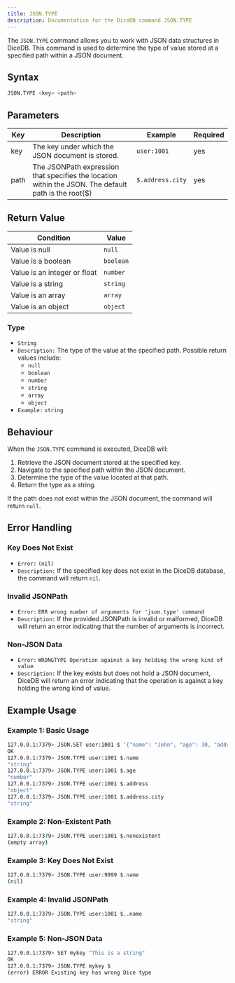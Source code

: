 ```yaml
---
title: JSON.TYPE
description: Documentation for the DiceDB command JSON.TYPE
---
```


The `JSON.TYPE` command allows you to work with JSON data structures in DiceDB. This command is used to determine the type of value stored at a specified path within a JSON document.

## Syntax

```bash
JSON.TYPE <key> <path>
```

## Parameters

| Key  | Description                                                                                          | Example          | Required |
| ---- | ---------------------------------------------------------------------------------------------------- | ---------------- | -------- |
| key  | The key under which the JSON document is stored.                                                     | `user:1001`      | yes      |
| path | The JSONPath expression that specifies the location within the JSON. The default path is the root($) | `$.address.city` | yes      |

## Return Value

| Condition                    | Value     |
| ---------------------------- | --------- |
| Value is null                | `null`    |
| Value is a boolean           | `boolean` |
| Value is an integer or float | `number`  |
| Value is a string            | `string`  |
| Value is an array            | `array`   |
| Value is an object           | `object`  |

### Type

- `String`
- `Description:` The type of the value at the specified path. Possible return values include:
  - `null`
  - `boolean`
  - `number`
  - `string`
  - `array`
  - `object`
- `Example:` `string`

## Behaviour

When the `JSON.TYPE` command is executed, DiceDB will:

1. Retrieve the JSON document stored at the specified key.
2. Navigate to the specified path within the JSON document.
3. Determine the type of the value located at that path.
4. Return the type as a string.

If the path does not exist within the JSON document, the command will return `null`.

## Error Handling

### Key Does Not Exist

- `Error:` `(nil)`
- `Description:` If the specified key does not exist in the DiceDB database, the command will return `nil`.

### Invalid JSONPath

- `Error:` `ERR wrong number of arguments for 'json.type' command`
- `Description:` If the provided JSONPath is invalid or malformed, DiceDB will return an error indicating that the number of arguments is incorrect.

### Non-JSON Data

- `Error:` `WRONGTYPE Operation against a key holding the wrong kind of value`
- `Description:` If the key exists but does not hold a JSON document, DiceDB will return an error indicating that the operation is against a key holding the wrong kind of value.

## Example Usage

### Example 1: Basic Usage

```bash
127.0.0.1:7379> JSON.SET user:1001 $ '{"name": "John", "age": 30, "address": {"city": "New York", "zip": "10001"}}'
OK
127.0.0.1:7379> JSON.TYPE user:1001 $.name
"string"
127.0.0.1:7379> JSON.TYPE user:1001 $.age
"number"
127.0.0.1:7379> JSON.TYPE user:1001 $.address
"object"
127.0.0.1:7379> JSON.TYPE user:1001 $.address.city
"string"
```

### Example 2: Non-Existent Path

```bash
127.0.0.1:7379> JSON.TYPE user:1001 $.nonexistent
(empty array)
```

### Example 3: Key Does Not Exist

```bash
127.0.0.1:7379> JSON.TYPE user:9999 $.name
(nil)
```

### Example 4: Invalid JSONPath

```bash
127.0.0.1:7379> JSON.TYPE user:1001 $..name
"string"
```

### Example 5: Non-JSON Data

```bash
127.0.0.1:7379> SET mykey "This is a string"
OK
127.0.0.1:7379> JSON.TYPE mykey $
(error) ERROR Existing key has wrong Dice type
```
